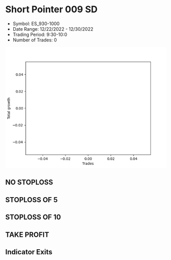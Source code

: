 # Short Pointer 009 SD 
- Symbol: ES_930-1000
- Date Range: 12/22/2022 - 12/30/2022
- Trading Period: 9:30-10:0
- Number of Trades: 0

![Plot](ShortPointer009SDES_930-1000.png)
## NO STOPLOSS














## STOPLOSS OF 5














## STOPLOSS OF 10














## TAKE PROFIT











## Indicator Exits


